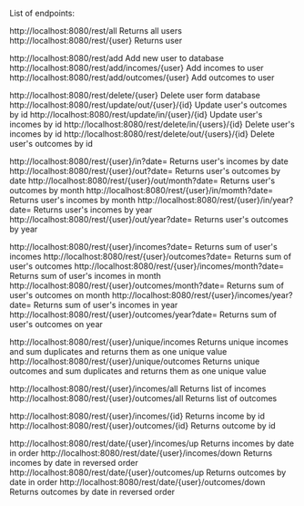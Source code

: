 List of endpoints:

http://localhost:8080/rest/all      Returns all users
http://localhost:8080/rest/{user}   Returns user

http://localhost:8080/rest/add      Add new user to database
http://localhost:8080/rest/add/incomes/{user}   Add incomes to user
http://localhost:8080/rest/add/outcomes/{user}  Add outcomes to user

http://localhost:8080/rest/delete/{user}        Delete user form database
http://localhost:8080/rest/update/out/{user}/{id}   Update user's outcomes by id
http://localhost:8080/rest/update/in/{user}/{id}    Update user's incomes by id
http://localhost:8080/rest/delete/in/{users}/{id}   Delete user's incomes by id
http://localhost:8080/rest/delete/out/{users}/{id}  Delete user's outcomes by id

http://localhost:8080/rest/{user}/in?date=    Returns user's incomes by date
http://localhost:8080/rest/{user}/out?date=    Returns user's outcomes by date
http://localhost:8080/rest/{user}/out/month?date=    Returns user's outcomes by month
http://localhost:8080/rest/{user}/in/momth?date=    Returns user's incomes by month
http://localhost:8080/rest/{user}/in/year?date=    Returns user's incomes by year
http://localhost:8080/rest/{user}/out/year?date=    Returns user's outcomes by year


http://localhost:8080/rest/{user}/incomes?date=    Returns sum of user's incomes
http://localhost:8080/rest/{user}/outcomes?date=    Returns sum of user's outcomes
http://localhost:8080/rest/{user}/incomes/month?date=    Returns sum of user's incomes in month
http://localhost:8080/rest/{user}/outcomes/month?date=    Returns sum of user's outcomes on month
http://localhost:8080/rest/{user}/incomes/year?date=    Returns sum of user's incomes in year
http://localhost:8080/rest/{user}/outcomes/year?date=    Returns sum of user's outcomes on year

http://localhost:8080/rest/{user}/unique/incomes   Returns unique incomes and sum duplicates and returns them as one unique value
http://localhost:8080/rest/{user}/unique/outcomes   Returns unique outcomes and sum duplicates and returns them as one unique value

http://localhost:8080/rest/{user}/incomes/all   Returns list of incomes
http://localhost:8080/rest/{user}/outcomes/all   Returns list of outcomes

http://localhost:8080/rest/{user}/incomes/{id}   Returns income by id
http://localhost:8080/rest/{user}/outcomes/{id}   Returns outcome by id

http://localhost:8080/rest/date/{user}/incomes/up  Returns incomes by date in order
http://localhost:8080/rest/date/{user}/incomes/down   Returns incomes by date in reversed order
http://localhost:8080/rest/date/{user}/outcomes/up   Returns outcomes by date in order
http://localhost:8080/rest/date/{user}/outcomes/down   Returns outcomes by date in reversed order

